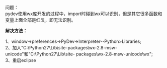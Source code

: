 问题：  
pydev使用wx库开发的过程中，import时碰到wx可以识别，但是其它很多函数和变量上面全部是红叉，即无法识别。  
  
**解决方法：**  
  
1、window->preferences->PyDev->Interpreter--Python>Libraries;  
2、加入"C:\Python27\Lib\site-packages\wx-2.8-msw-unicode"和"C:\Python27\Lib\site-
packages\wx-2.8-msw-unicode\wx";  
3、重启eclipse

